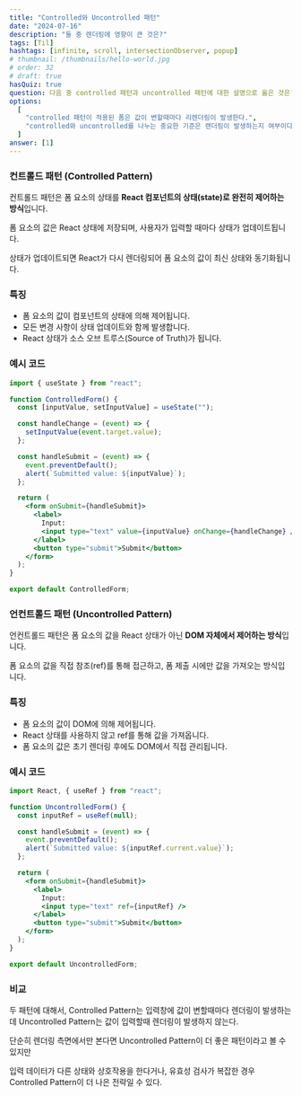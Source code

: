 ```yaml
---
title: "Controlled와 Uncontrolled 패턴"
date: "2024-07-16"
description: "둘 중 렌더링에 영향이 큰 것은?"
tags: [Til]
hashtags: [infinite, scroll, intersectionObserver, popup]
# thumbnail: /thumbnails/hello-world.jpg
# order: 32
# draft: true
hasQuiz: true
question: 다음 중 controlled 패턴과 uncontrolled 패턴에 대한 설명으로 옳은 것은?
options:
  [
    "controlled 패턴이 적용된 폼은 값이 변할때마다 리렌더링이 발생한다.",
    "controlled와 uncontrolled를 나누는 중요한 기준은 렌더링이 발생하는지 여부이다.",
  ]
answer: [1]
---
```


### 컨트롤드 패턴 (Controlled Pattern)

컨트롤드 패턴은 폼 요소의 상태를 <b>React 컴포넌트의 상태(state)로 완전히 제어하는 방식</b>입니다.

폼 요소의 값은 React 상태에 저장되며, 사용자가 입력할 때마다 상태가 업데이트됩니다.

상태가 업데이트되면 React가 다시 렌더링되어 폼 요소의 값이 최신 상태와 동기화됩니다.

### 특징

- 폼 요소의 값이 컴포넌트의 상태에 의해 제어됩니다.
- 모든 변경 사항이 상태 업데이트와 함께 발생합니다.
- React 상태가 소스 오브 트루스(Source of Truth)가 됩니다.

### 예시 코드

```jsx
import { useState } from "react";

function ControlledForm() {
  const [inputValue, setInputValue] = useState("");

  const handleChange = (event) => {
    setInputValue(event.target.value);
  };

  const handleSubmit = (event) => {
    event.preventDefault();
    alert(`Submitted value: ${inputValue}`);
  };

  return (
    <form onSubmit={handleSubmit}>
      <label>
        Input:
        <input type="text" value={inputValue} onChange={handleChange} />
      </label>
      <button type="submit">Submit</button>
    </form>
  );
}

export default ControlledForm;
```

### 언컨트롤드 패턴 (Uncontrolled Pattern)

언컨트롤드 패턴은 폼 요소의 값을 React 상태가 아닌 <b>DOM 자체에서 제어하는 방식</b>입니다.

폼 요소의 값을 직접 참조(ref)를 통해 접근하고, 폼 제출 시에만 값을 가져오는 방식입니다.

### 특징

- 폼 요소의 값이 DOM에 의해 제어됩니다.
- React 상태를 사용하지 않고 ref를 통해 값을 가져옵니다.
- 폼 요소의 값은 초기 렌더링 후에도 DOM에서 직접 관리됩니다.

### 예시 코드

```jsx
import React, { useRef } from "react";

function UncontrolledForm() {
  const inputRef = useRef(null);

  const handleSubmit = (event) => {
    event.preventDefault();
    alert(`Submitted value: ${inputRef.current.value}`);
  };

  return (
    <form onSubmit={handleSubmit}>
      <label>
        Input:
        <input type="text" ref={inputRef} />
      </label>
      <button type="submit">Submit</button>
    </form>
  );
}

export default UncontrolledForm;
```

### 비교

두 패턴에 대해서, Controlled Pattern는 입력창에 값이 변할때마다 렌더링이 발생하는데
Uncontrolled Pattern는 값이 입력할때 렌더링이 발생하지 않는다.

단순히 렌더링 측면에서만 본다면 Uncontrolled Pattern이 더 좋은 패턴이라고 볼 수 있지만

입력 데이터가 다른 상태와 상호작용을 한다거나, 유효성 검사가 복잡한 경우 Controlled Pattern이 더 나은 전략일 수 있다.
